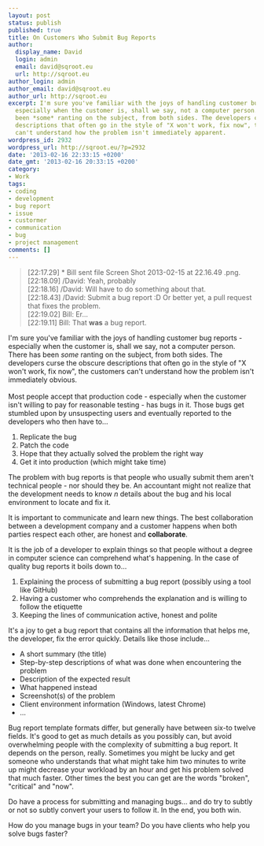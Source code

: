 ```yaml
---
layout: post
status: publish
published: true
title: On Customers Who Submit Bug Reports
author:
  display_name: David
  login: admin
  email: david@sqroot.eu
  url: http://sqroot.eu
author_login: admin
author_email: david@sqroot.eu
author_url: http://sqroot.eu
excerpt: I'm sure you've familiar with the joys of handling customer bug reports -
  especially when the customer is, shall we say, not a computer person. There has
  been *some* ranting on the subject, from both sides. The developers curse the obscure
  descriptions that often go in the style of "X won't work, fix now", the customers
  can't understand how the problem isn't immediately apparent.
wordpress_id: 2932
wordpress_url: http://sqroot.eu/?p=2932
date: '2013-02-16 22:33:15 +0200'
date_gmt: '2013-02-16 20:33:15 +0200'
category:
- Work
tags:
- coding
- development
- bug report
- issue
- custormer
- communication
- bug
- project management
comments: []
---
```

<blockquote>
  [22:17.29] * Bill sent file Screen Shot 2013-02-15 at 22.16.49 .png.<br />
  [22:18.09] /David: Yeah, probably<br />
  [22:18.16] /David: Will have to do something about that.<br />
  [22:18.43] /David: Submit a bug report :D Or better yet, a pull request that fixes the problem.<br />
  [22:19.02] Bill: Er...<br />
  [22:19.11] Bill: That <strong>was</strong> a bug report.

</blockquote>

I'm sure you've familiar with the joys of handling customer bug reports - especially when the customer is, shall we say, not a computer person. There has been <em>some</em> ranting on the subject, from both sides. The developers curse the obscure descriptions that often go in the style of "X won't work, fix now", the customers can't understand how the problem isn't immediately obvious.<br />
<a id="more"></a><a id="more-2932"></a><br />
Most people accept that production code - especially when the customer isn't willing to pay for reasonable testing - has bugs in it. Those bugs get stumbled upon by unsuspecting users and eventually reported to the developers who then have to...

<ol>
<li>Replicate the bug</li>
<li>Patch the code</li>
<li>Hope that they actually solved the problem the right way</li>
<li>Get it into production (which might take time)</li>
</ol>

The problem with bug reports is that people who usually submit them aren't technical people - nor should they be. An accountant might not realize that the development needs to know <em>n</em> details about the bug and his local environment to locate and fix it.


It is important to communicate and learn new things. The best collaboration between a development company and a customer happens when both parties respect each other, are honest and <strong>collaborate</strong>.


It is the job of a developer to explain things so that people without a degree in computer science can comprehend what's happening. In the case of quality bug reports it boils down to...

<ol>
<li>Explaining the process of submitting a bug report (possibly using a tool like GitHub)</li>
<li>Having a customer who comprehends the explanation and is willing to follow the etiquette</li>
<li>Keeping the lines of communication active, honest and polite</li>
</ol>

It's a joy to get a bug report that contains all the information that helps me, the developer, fix the error quickly. Details like those include...

<ul>
<li>A short summary (the title)</li>
<li>Step-by-step descriptions of what was done when encountering the problem</li>
<li>Description of the expected result</li>
<li>What happened instead</li>
<li>Screenshot(s) of the problem</li>
<li>Client environment information (Windows, latest Chrome)</li>
<li>...</li>
</ul>

Bug report template formats differ, but generally have between six-to twelve fields. It's good to get as much details as you possibly can, but avoid overwhelming people with the complexity of submitting a bug report. It depends on the person, really. Sometimes you might be lucky and get someone who understands that what might take him two minutes to write up might decrease your workload by an hour and get his problem solved that much faster. Other times the best you can get are the words "broken", "critical" and "now".


Do have a process for submitting and managing bugs... and do try to subtly or not so subtly convert your users to follow it. In the end, you both win.


How do you manage bugs in your team? Do you have clients who help you solve bugs faster?

